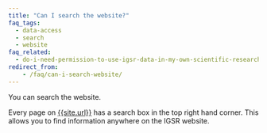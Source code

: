 ```yaml
---
title: "Can I search the website?"
faq_tags:
  - data-access
  - search
  - website
faq_related:
  - do-i-need-permission-to-use-igsr-data-in-my-own-scientific-research
redirect_from:
    - /faq/can-i-search-website/
---
```


You can search the website.

Every page on [{{site.url}}](/) has a search box in the top right hand corner. This allows you to find information anywhere on the IGSR website.
